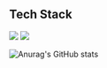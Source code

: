 Tech Stack
----
<img src="https://img.shields.io/badge/Python-3776AB?style=for-the-badge&logo=Python&logoColor=white">
<img src="https://img.shields.io/badge/C++-00599C?style=for-the-badge&logo=cplusplus&logoColor=white">

![Anurag's GitHub stats](https://github-readme-stats.vercel.app/api?username=heahgo&show_icons=true&theme=radical)
